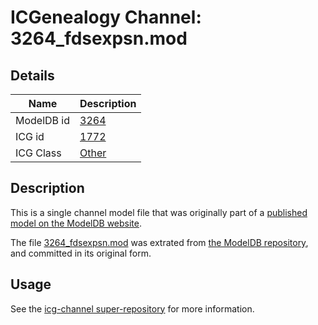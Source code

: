 # ICGenealogy Channel: 3264\_fdsexpsn.mod

## Details

Name | Description
---- | -----------
ModelDB id | [3264](http://senselab.med.yale.edu/ModelDB/ShowModel.cshtml?model=3264)
ICG id | [1772](http://icg.neurotheory.ox.ac.uk/channels/other/1772)
ICG Class | [Other](http://icg.neurotheory.ox.ac.uk/channels/other)

## Description

This is a single channel model file that was originally part of a [published model on the ModelDB website](http://senselab.med.yale.edu/mModelDB/ShowModel.cshtml?model=3264).

The file [3264\_fdsexpsn.mod](3264_fdsexpsn.mod) was extrated from [the ModelDB repository](http://senselab.med.yale.edu/ModelDB/ShowModel.cshtml?model=3264), and committed in its original form.

## Usage

See the [icg-channel super-repository](https://github.com/icgenealogy/icg-channels) for more information.